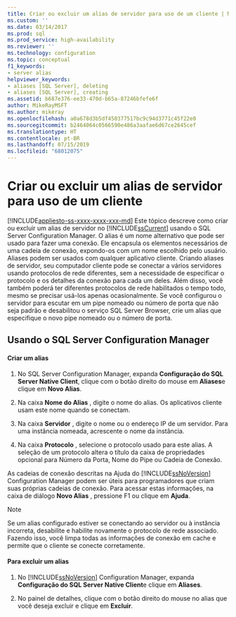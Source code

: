 ```yaml
---
title: Criar ou excluir um alias de servidor para uso de um cliente | Microsoft Docs
ms.custom: ''
ms.date: 03/14/2017
ms.prod: sql
ms.prod_service: high-availability
ms.reviewer: ''
ms.technology: configuration
ms.topic: conceptual
f1_keywords:
- server alias
helpviewer_keywords:
- aliases [SQL Server], deleting
- aliases [SQL Server], creating
ms.assetid: b687e376-ee33-470d-b65a-87246bfefe6f
author: MikeRayMSFT
ms.author: mikeray
ms.openlocfilehash: a0a678d3b5df450377517bc9c94d3771c45f22e0
ms.sourcegitcommit: b2464064c0566590e486a3aafae6d67ce2645cef
ms.translationtype: HT
ms.contentlocale: pt-BR
ms.lasthandoff: 07/15/2019
ms.locfileid: "68012075"
---
```

# <a name="create-or-delete-a-server-alias-for-use-by-a-client"></a>Criar ou excluir um alias de servidor para uso de um cliente
[!INCLUDE[appliesto-ss-xxxx-xxxx-xxx-md](../../includes/appliesto-ss-xxxx-xxxx-xxx-md.md)]
  Este tópico descreve como criar ou excluir um alias de servidor no [!INCLUDE[ssCurrent](../../includes/sscurrent-md.md)] usando o SQL Server Configuration Manager. O alias é um nome alternativo que pode ser usado para fazer uma conexão. Ele encapsula os elementos necessários de uma cadeia de conexão, expondo-os com um nome escolhido pelo usuário. Aliases podem ser usados com qualquer aplicativo cliente. Criando aliases de servidor, seu computador cliente pode se conectar a vários servidores usando protocolos de rede diferentes, sem a necessidade de especificar o protocolo e os detalhes da conexão para cada um deles. Além disso, você também poderá ter diferentes protocolos de rede habilitados o tempo todo, mesmo se precisar usá-los apenas ocasionalmente. Se você configurou o servidor para escutar em um pipe nomeado ou número de porta que não seja padrão e desabilitou o serviço SQL Server Browser, crie um alias que especifique o novo pipe nomeado ou o número de porta.  
  
##  <a name="SSMSProcedure"></a> Usando o SQL Server Configuration Manager  
  
#### <a name="to-create-an-alias"></a>Criar um alias  
  
1.  No SQL Server Configuration Manager, expanda **Configuração do SQL Server Native Client**, clique com o botão direito do mouse em **Aliases**e clique em **Novo Alias**.  
  
2.  Na caixa **Nome do Alias** , digite o nome do alias. Os aplicativos cliente usam este nome quando se conectam.  
  
3.  Na caixa **Servidor** , digite o nome ou o endereço IP de um servidor. Para uma instância nomeada, acrescente o nome da instância.  
  
4.  Na caixa **Protocolo** , selecione o protocolo usado para este alias. A seleção de um protocolo altera o título da caixa de propriedades opcional para Número da Porta, Nome do Pipe ou Cadeia de Conexão.  
  
 As cadeias de conexão descritas na Ajuda do [!INCLUDE[ssNoVersion](../../includes/ssnoversion-md.md)] Configuration Manager podem ser úteis para programadores que criam suas próprias cadeias de conexão. Para acessar estas informações, na caixa de diálogo **Novo Alias** , pressione F1 ou clique em **Ajuda**.  
  
> [!NOTE]  
>  Se um alias configurado estiver se conectando ao servidor ou à instância incorreta, desabilite e habilite novamente o protocolo de rede associado. Fazendo isso, você limpa todas as informações de conexão em cache e permite que o cliente se conecte corretamente.  
  
#### <a name="to-delete-an-alias"></a>Para excluir um alias  
  
1.  No [!INCLUDE[ssNoVersion](../../includes/ssnoversion-md.md)] Configuration Manager, expanda **Configuração do SQL Server Native Client**e clique em **Aliases**.  
  
2.  No painel de detalhes, clique com o botão direito do mouse no alias que você deseja excluir e clique em **Excluir**.  
  
  
